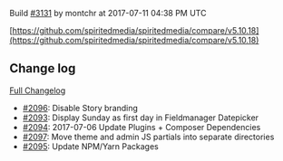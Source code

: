 Build [#3131](https://circleci.com/gh/spiritedmedia/spiritedmedia/3131) by montchr at 2017-07-11 04:38 PM UTC

[https://github.com/spiritedmedia/spiritedmedia/compare/v5.10.18](https://github.com/spiritedmedia/spiritedmedia/compare/v5.10.18)
## Change log
[Full Changelog](https://github.com/spiritedmedia/spiritedmedia/compare/v5.10.17...v5.10.18)

 - [#2096](https://github.com/spiritedmedia/spiritedmedia/pull/2096): Disable Story branding
 - [#2093](https://github.com/spiritedmedia/spiritedmedia/pull/2093): Display Sunday as first day in Fieldmanager Datepicker
 - [#2094](https://github.com/spiritedmedia/spiritedmedia/pull/2094): 2017-07-06 Update Plugins + Composer Dependencies
 - [#2097](https://github.com/spiritedmedia/spiritedmedia/pull/2097): Move theme and admin JS partials into separate directories
 - [#2095](https://github.com/spiritedmedia/spiritedmedia/pull/2095): Update NPM/Yarn Packages
